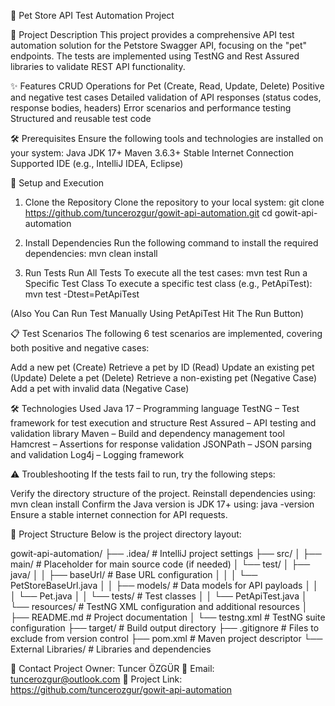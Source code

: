 🚀 Pet Store API Test Automation Project

📝 Project Description
This project provides a comprehensive API test automation solution for the Petstore Swagger API, focusing on the "pet" endpoints. The tests are implemented using TestNG and Rest Assured libraries to validate REST API functionality.

✨ Features
CRUD Operations for Pet (Create, Read, Update, Delete)
Positive and negative test cases
Detailed validation of API responses (status codes, response bodies, headers)
Error scenarios and performance testing
Structured and reusable test code

🛠️ Prerequisites
Ensure the following tools and technologies are installed on your system:
Java JDK 17+
Maven 3.6.3+
Stable Internet Connection
Supported IDE (e.g., IntelliJ IDEA, Eclipse)

🚀 Setup and Execution
1. Clone the Repository
   Clone the repository to your local system:
git clone https://github.com/tuncerozgur/gowit-api-automation.git
cd gowit-api-automation

2. Install Dependencies
   Run the following command to install the required dependencies:
mvn clean install

3. Run Tests
   Run All Tests
   To execute all the test cases:
mvn test
Run a Specific Test Class
To execute a specific test class (e.g., PetApiTest):
mvn test -Dtest=PetApiTest

(Also You Can Run Test Manually Using PetApiTest Hit The Run Button)

📋 Test Scenarios
The following 6 test scenarios are implemented, covering both positive and negative cases:

Add a new pet (Create)
Retrieve a pet by ID (Read)
Update an existing pet (Update)
Delete a pet (Delete)
Retrieve a non-existing pet (Negative Case)
Add a pet with invalid data (Negative Case)

🛠️ Technologies Used
Java 17 – Programming language
TestNG – Test framework for test execution and structure
Rest Assured – API testing and validation library
Maven – Build and dependency management tool
Hamcrest – Assertions for response validation
JSONPath – JSON parsing and validation
Log4j – Logging framework

⚠️ Troubleshooting
If the tests fail to run, try the following steps:

Verify the directory structure of the project.
Reinstall dependencies using:
mvn clean install
Confirm the Java version is JDK 17+ using:
java -version
Ensure a stable internet connection for API requests.

🔧 Project Structure
Below is the project directory layout:

gowit-api-automation/
├── .idea/                       # IntelliJ project settings
├── src/
│   ├── main/                    # Placeholder for main source code (if needed)
│   └── test/
│       ├── java/
│       │   ├── baseUrl/         # Base URL configuration
│       │   │   └── PetStoreBaseUrl.java
│       │   ├── models/          # Data models for API payloads
│       │   │   └── Pet.java
│       │   └── tests/           # Test classes
│       │       └── PetApiTest.java
│       └── resources/           # TestNG XML configuration and additional resources
│           ├── README.md        # Project documentation
│           └── testng.xml       # TestNG suite configuration
├── target/                      # Build output directory
├── .gitignore                   # Files to exclude from version control
├── pom.xml                      # Maven project descriptor
└── External Libraries/          # Libraries and dependencies

🤝 Contact
Project Owner: Tuncer ÖZGÜR
📧 Email: tuncerozgur@outlook.com
🔗 Project Link: https://github.com/tuncerozgur/gowit-api-automation